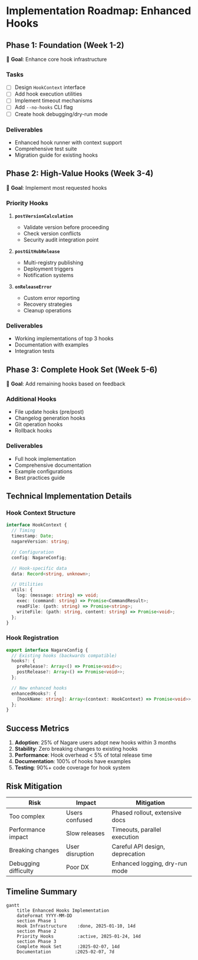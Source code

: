 # Implementation Roadmap: Enhanced Hooks

## Phase 1: Foundation (Week 1-2)

🎯 **Goal**: Enhance core hook infrastructure

### Tasks

- [ ] Design `HookContext` interface
- [ ] Add hook execution utilities
- [ ] Implement timeout mechanisms
- [ ] Add `--no-hooks` CLI flag
- [ ] Create hook debugging/dry-run mode

### Deliverables

- Enhanced hook runner with context support
- Comprehensive test suite
- Migration guide for existing hooks

## Phase 2: High-Value Hooks (Week 3-4)

🎯 **Goal**: Implement most requested hooks

### Priority Hooks

1. **`postVersionCalculation`**
   - Validate version before proceeding
   - Check version conflicts
   - Security audit integration point

2. **`postGitHubRelease`**
   - Multi-registry publishing
   - Deployment triggers
   - Notification systems

3. **`onReleaseError`**
   - Custom error reporting
   - Recovery strategies
   - Cleanup operations

### Deliverables

- Working implementations of top 3 hooks
- Documentation with examples
- Integration tests

## Phase 3: Complete Hook Set (Week 5-6)

🎯 **Goal**: Add remaining hooks based on feedback

### Additional Hooks

- File update hooks (pre/post)
- Changelog generation hooks
- Git operation hooks
- Rollback hooks

### Deliverables

- Full hook implementation
- Comprehensive documentation
- Example configurations
- Best practices guide

## Technical Implementation Details

### Hook Context Structure

```typescript
interface HookContext {
  // Timing
  timestamp: Date;
  nagareVersion: string;

  // Configuration
  config: NagareConfig;

  // Hook-specific data
  data: Record<string, unknown>;

  // Utilities
  utils: {
    log: (message: string) => void;
    exec: (command: string) => Promise<CommandResult>;
    readFile: (path: string) => Promise<string>;
    writeFile: (path: string, content: string) => Promise<void>;
  };
}
```

### Hook Registration

```typescript
export interface NagareConfig {
  // Existing hooks (backwards compatible)
  hooks?: {
    preRelease?: Array<() => Promise<void>>;
    postRelease?: Array<() => Promise<void>>;
  };

  // New enhanced hooks
  enhancedHooks?: {
    [hookName: string]: Array<(context: HookContext) => Promise<void>>;
  };
}
```

## Success Metrics

1. **Adoption**: 25% of Nagare users adopt new hooks within 3 months
2. **Stability**: Zero breaking changes to existing hooks
3. **Performance**: Hook overhead < 5% of total release time
4. **Documentation**: 100% of hooks have examples
5. **Testing**: 90%+ code coverage for hook system

## Risk Mitigation

| Risk                 | Impact          | Mitigation                      |
| -------------------- | --------------- | ------------------------------- |
| Too complex          | Users confused  | Phased rollout, extensive docs  |
| Performance impact   | Slow releases   | Timeouts, parallel execution    |
| Breaking changes     | User disruption | Careful API design, deprecation |
| Debugging difficulty | Poor DX         | Enhanced logging, dry-run mode  |

## Timeline Summary

```mermaid
gantt
    title Enhanced Hooks Implementation
    dateFormat YYYY-MM-DD
    section Phase 1
    Hook Infrastructure    :done, 2025-01-10, 14d
    section Phase 2  
    Priority Hooks         :active, 2025-01-24, 14d
    section Phase 3
    Complete Hook Set      :2025-02-07, 14d
    Documentation         :2025-02-07, 7d
```
